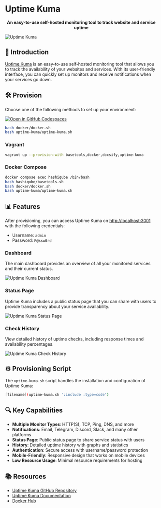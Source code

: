 # Uptime Kuma

<div align="center">
  <p><strong>An easy-to-use self-hosted monitoring tool to track website and service uptime</strong></p>
</div>

![Uptime Kuma](images/uptime-kuma-logo.png?raw=true "Uptime Kuma")

## 🚀 Introduction

[Uptime Kuma](https://github.com/louislam/uptime-kuma) is an easy-to-use self-hosted monitoring tool that allows you to track the availability of your websites and services. With its user-friendly interface, you can quickly set up monitors and receive notifications when your services go down.

## 🛠️ Provision

Choose one of the following methods to set up your environment:

<!-- tabs:start -->

[![Open in GitHub Codespaces](https://github.com/codespaces/badge.svg)](https://codespaces.new/star3am/hashiqube?quickstart=1)

```bash
bash docker/docker.sh
bash uptime-kuma/uptime-kuma.sh
```

### **Vagrant**

```bash
vagrant up --provision-with basetools,docker,docsify,uptime-kuma
```

### **Docker Compose**

```bash
docker compose exec hashiqube /bin/bash
bash hashiqube/basetools.sh
bash docker/docker.sh
bash uptime-kuma/uptime-kuma.sh
```
<!-- tabs:end -->

## 📊 Features

After provisioning, you can access Uptime Kuma on <http://localhost:3001> with the following credentials:

- Username: `admin`
- Password: `P@ssw0rd`

### Dashboard

The main dashboard provides an overview of all your monitored services and their current status.

![Uptime Kuma Dashboard](images/uptime-kuma-dashboard.png?raw=true "Uptime Kuma Dashboard")

### Status Page

Uptime Kuma includes a public status page that you can share with users to provide transparency about your service availability.

![Uptime Kuma Status Page](images/uptime-kuma-status-page.png?raw=true "Uptime Kuma Status Page")

### Check History

View detailed history of uptime checks, including response times and availability percentages.

![Uptime Kuma Check History](images/uptime-kuma-check-page.png?raw=true "Uptime Kuma Check History")

## ⚙️ Provisioning Script

The `uptime-kuma.sh` script handles the installation and configuration of Uptime Kuma:

```bash
[filename](uptime-kuma.sh ':include :type=code')
```

## 🔍 Key Capabilities

- **Multiple Monitor Types**: HTTP(S), TCP, Ping, DNS, and more
- **Notifications**: Email, Telegram, Discord, Slack, and many other platforms
- **Status Page**: Public status page to share service status with users
- **History**: Detailed uptime history with graphs and statistics
- **Authentication**: Secure access with username/password protection
- **Mobile-Friendly**: Responsive design that works on mobile devices
- **Low Resource Usage**: Minimal resource requirements for hosting

## 📚 Resources

- [Uptime Kuma GitHub Repository](https://github.com/louislam/uptime-kuma)
- [Uptime Kuma Documentation](https://github.com/louislam/uptime-kuma/wiki)
- [Docker Hub](https://hub.docker.com/r/louislam/uptime-kuma)
